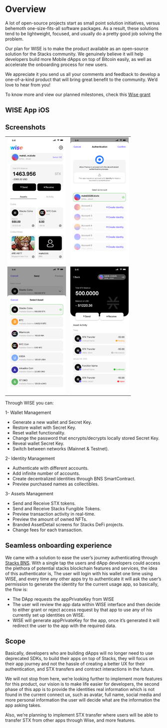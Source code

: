 # Overview

A lot of open-source projects start as small point solution initiatives, versus behemoth one-size-fits-all software packages. As a result, these solutions tend to be lightweight, focused, and usually do a pretty good job solving the problem.

Our plan for WISE is to make the product available as an open-source solution for the Stacks community. We genuinely believe it will help developers build more Mobile dApps on top of Bitcoin easily, as well as accelerate the onboarding process for new users.

We appreciate it you send us all your comments and feedback to develop a one-of-a-kind product that will bring great benefit to the community. We’d love to hear from you!

To know more and view our planned milestones, check this [Wise grant](https://github.com/stacksgov/Stacks-Grants/issues/134)



## WISE App iOS


## Screenshots

<table style="width:80%">
  <tr>
    <td><img src="screenshots/ss1.png" alt="Home Screen"></td>
    <td><img src="screenshots/ss2.png" alt="Authentication"></td>
  </tr>
  <tr>
   <td><img src="screenshots/ss3.png" alt="Send Multiple Assets"></td>
   <td><img src="screenshots/ss4.png" alt="Asset Detail screen"></td>
  </tr>
</table>


Through WISE you can:

1- Wallet Management
- Generate a new wallet and Secret Key.
- Restore wallet with Secret Key.
- Reset wallet functionality.
- Change the password that encrypts/decrypts locally stored Secret Key.
- Reveal wallet Secret Key.
- Switch between networks (Mainnet & Testnet).

2- Identity Management

- Authenticate with different accounts.
- Add infinite number of accounts.
- Create decentralized identities through BNS SmartContract.
- Preview purchased names as collectibles.

3- Assets Management

- Send and Receive STX tokens.
- Send and Receive Stacks Fungible Tokens.
- Preview transaction activity in real-time.
- Preview the amount of owned NFTs.
- Branded AssetDetail screens for Stacks DeFi projects.
- Change fees for each transaction.

## Seamless onboarding experience

We came with a solution to ease the user’s journey authenticating through [Stacks BNS](https://docs.stacks.co/build-apps/references/bns). With a single tap the users and dApp developers could access the plethora of potential stacks blockchain features and services, the idea of this authenticator is, The user will login with his wallet one time using WISE, and every time any other apps try to authenticate it will ask the user’s permission to generate the identity for the current usage app, so basically, the flow is:

- The DApp requests the appPrivateKey from WISE
- The user will review the app data within WISE interface and then decide to either grant or reject access request by that app to use any of his currently set up identities on WISE.
- WISE will generate appPrivateKey for the app, once it’s generated it will redirect the user to the app with the required data.

## Scope

Basically, developers who are building dApps will no longer need to use deprecated SDKs, to build their apps on top of Stacks, they will focus on their app journey and not the hassle of creating a better UX for their authentication, and STX transfers and contract interactions in the future.

We will not stop from here, we’re looking further to implement more features for this product, our vision is to make life easier for developers, the second phase of this app is to provide the identities real information which is not found in the current connect ux, such as avatar, full name, social media and more personal information the user will decide what are the information the app asking takes.

Also, we’re planning to implement STX transfer where users will be able to transfer STX from other apps through Wise, and more features.


